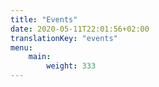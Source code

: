 ```yaml
---
title: "Events"
date: 2020-05-11T22:01:56+02:00
translationKey: "events"
menu: 
    main:
        weight: 333
---
```


 